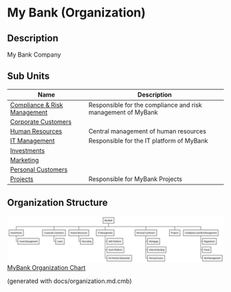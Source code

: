 # My Bank (Organization)
## Description
My Bank Company


## Sub Units
| Name | Description |
|---|---|
| [Compliance & Risk Management](../../mybank/compliance/compliance-org.md) | Responsible for the compliance and risk management of MyBank |
| [Corporate Customers](../../mybank/organization/corporate-customers.md) |  |
| [Human Resources](../../mybank/organization/human-resources.md) | Central management of human resources |
| [IT Management](../../mybank/it-management/it-management-org.md) | Responsible for the IT platform of MyBank |
| [Investments](../../mybank/investments/investments-org.md) |  |
| [Marketing](../../mybank/organization/marketing.md) |  |
| [Personal Customers](../../mybank/organization/personal-customers.md) |  |
| [Projects](../../mybank/project-management/projects-org.md) | Responsible for MyBank Projects |

## Organization Structure
![MyBank Organization Chart](../../mybank/organization/organization-structure-view.png)
[MyBank Organization Chart](../../mybank/organization/organization-structure-view.md)


(generated with docs/organization.md.cmb)
